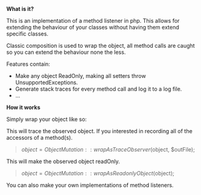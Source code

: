 **What is it?**

This is an implementation of a method listener in php.  This allows for extending the behaviour of your classes without having them extend specific classes. 

Classic composition is used to wrap the object, all method calls are caught so you can extend the behaviour none the less.

Features contain: 
* Make any object ReadOnly, making all setters throw UnsupportedExceptions.
* Generate stack traces for every method call and log it to a log file.
* ...

**How it works**

Simply wrap your object like so:

This will trace the observed object. If you interested in recording all of the accessors of a method(s).

> $object = ObjectMutation::wrapAsTraceObserver($object, $outFile);

This will make the observed object readOnly. 

> $object = ObjectMutation::wrapAsReadonlyObject($object);

You can also make your own implementations of method listeners.


